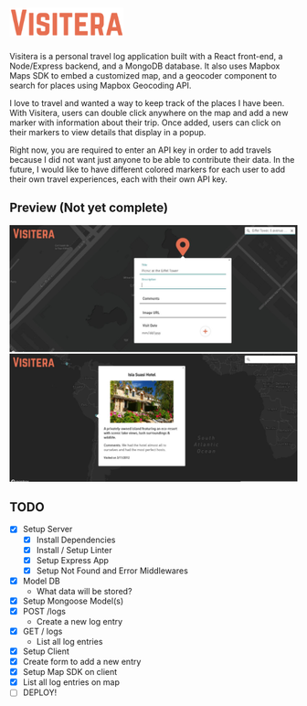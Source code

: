 # <img src="client/src/images/Visitera.png" height="50px">

Visitera is a personal travel log application built with a React front-end, a Node/Express backend, and a MongoDB database. It also uses Mapbox Maps SDK to embed a customized map, and a geocoder component to search for places using Mapbox Geocoding API.

I love to travel and wanted a way to keep track of the places I have been. With Visitera, users can double click anywhere on the map and add a new marker with information about their trip. Once added, users can click on their markers to view details that display in a popup.

Right now, you are required to enter an API key in order to add travels because I did not want just anyone to be able to contribute their data. In the future, I would like to have different colored markers for each user to add their own travel experiences, each with their own API key.

## Preview (Not yet complete)

![Screenshot](client/src/images/visitera-screenshot.JPG)
![Screenshot](client/src/images/visitera-screenshot2.JPG)

## TODO

- [x] Setup Server
  - [x] Install Dependencies
  - [x] Install / Setup Linter
  - [x] Setup Express App
  - [x] Setup Not Found and Error Middlewares
- [x] Model DB
  - What data will be stored?
- [x] Setup Mongoose Model(s)
- [x] POST /logs
  - Create a new log entry
- [x] GET / logs
  - List all log entries
- [x] Setup Client
- [x] Create form to add a new entry
- [x] Setup Map SDK on client
- [x] List all log entries on map
- [ ] DEPLOY!
